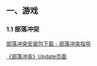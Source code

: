 ## 一、游戏

### 1.1 部落冲突

[部落冲突安装包下载 - 部落冲突指导](https://www.cocservice.top/update/apkdownload.html)

[《部落冲突》Update页面](http://update.coc.gameark.cn/?channel=vivo)


